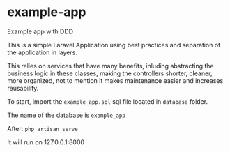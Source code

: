 # example-app
Example app with DDD

This is a simple Laravel Application using best practices and separation of the application in layers.

This relies on services that have many benefits, inluding abstracting the business logic in these classes, making the controllers shorter, cleaner, more organized,
not to mention it makes maintenance easier and increases reusability. 

To start, import the `example_app.sql` sql file located in `database` folder.  

The name of the database is `example_app`

After: `php artisan serve`

It will run on 127.0.0.1:8000
